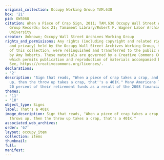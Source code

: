 ```yaml
---
original_collection: Occupy Working Group TAM.630
box: '21'
pid: OWS068
citation: When a Piece of Crap Sign, 2011; TAM.630 Occupy Wall Street Archives Working
  Group Records; box 21; Tamiment Library/Robert F. Wagner Labor Archives, New York
  University
creator: Unknown; Occupy Wall Street Archives Working Group
rights_and_permisisons: Any rights (including copyright and related rights to publicity
  and privacy) held by the Occupy Wall Street Archives Working Group, the creator
  of this collection, were relinquished and transferred to the public domain in 2013
  by Amy Roberts. These materials are governed by a Creative Commons CC0 license,
  which permits publication and reproduction of materials accompanied by full attribution.
  See, https://creativecommons.org/licenses/.
declarations:
- '2'
description: 'Sign that reads, "When a piece of crap takes a crap, and that crap throws
  up, then the throw up takes a crap, that''s a 401K." Many Americans lost more than
  20 percent of their retirement funds as a result of the 2008 financial crash. '
themes:
- '11'
- '10'
object_type: Signs
label: That's a 401K
image_description: Sign that reads, "When a piece of crap takes a crap, and that crap
  throws up, then the throw up takes a crap, that's a 401K."
associated_web_archives:
order: '67'
layout: occupy_item
collection: items
thumbnail:
full:
manifest:
---
```

